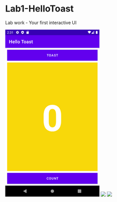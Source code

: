 # Lab1-HelloToast
Lab work - Your first interactive UI

<img src="img1.png" width=300>


<img src="img2.png" width=300>


<img src="img3.png" width=300>
